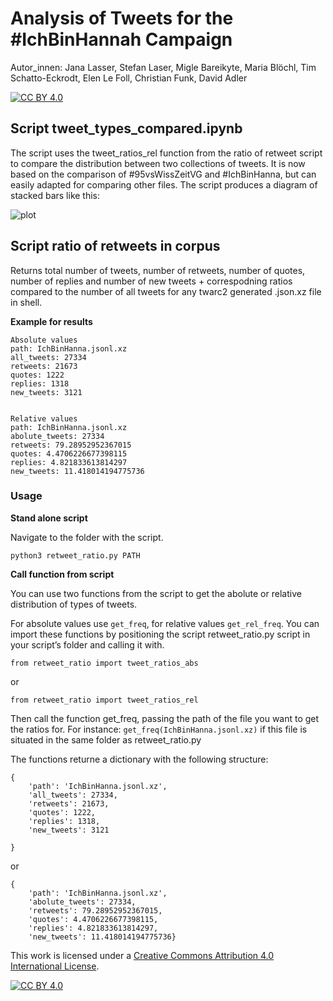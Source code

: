# Analysis of Tweets for the #IchBinHannah Campaign

Autor_innen: Jana Lasser, Stefan Laser, Migle Bareikyte, Maria Blöchl, Tim Schatto-Eckrodt, Elen Le Foll, Christian Funk, David Adler

[![CC BY 4.0][cc-by-shield]][cc-by]

## Script tweet_types_compared.ipynb

The script uses the tweet_ratios_rel function from the ratio of retweet script to compare the distribution between two collections of tweets. It is now based on the comparison of #95vsWissZeitVG and #IchBinHanna, but can easily adapted for comparing other files. The script produces a diagram of stacked bars like this: 

![plot](https://github.com/LaserSteff/-IchbinHanna/blob/main/plots/tweet_types_compared.png)

## Script ratio of retweets in corpus

Returns total number of tweets, number of retweets, number of quotes, number of replies and number of new tweets + correspodning ratios compared to the number of all tweets for any twarc2 generated .json.xz file in shell.

**Example for results**

```
Absolute values
path: IchBinHanna.jsonl.xz
all_tweets: 27334
retweets: 21673
quotes: 1222
replies: 1318
new_tweets: 3121


Relative values
path: IchBinHanna.jsonl.xz
abolute_tweets: 27334
retweets: 79.28952952367015
quotes: 4.4706226677398115
replies: 4.821833613814297
new_tweets: 11.418014194775736
```


### Usage

**Stand alone script**

Navigate to the folder with the script.

```python3 retweet_ratio.py PATH```

**Call function from script**

You can use two functions from the script to get the abolute or relative distribution of types of tweets.

For absolute values use `get_freq`, for relative values `get_rel_freq`. You can import these functions by positioning the script retweet_ratio.py script in your script’s folder and calling it with.

```from retweet_ratio import tweet_ratios_abs```

or

```from retweet_ratio import tweet_ratios_rel```

Then call the function get_freq, passing the path of the file you want to get the ratios for. For instance: 
`get_freq(IchBinHanna.jsonl.xz)`
if this file is situated in the same folder as retweet_ratio.py

The functions returne a dictionary with the following structure:

```
{
    'path': 'IchBinHanna.jsonl.xz', 
    'all_tweets': 27334, 
    'retweets': 21673, 
    'quotes': 1222, 
    'replies': 1318, 
    'new_tweets': 3121

}
```

or

```
{
    'path': 'IchBinHanna.jsonl.xz', 
    'abolute_tweets': 27334, 
    'retweets': 79.28952952367015, 
    'quotes': 4.4706226677398115, 
    'replies': 4.821833613814297, 
    'new_tweets': 11.418014194775736}
```


This work is licensed under a
[Creative Commons Attribution 4.0 International License][cc-by].

[![CC BY 4.0][cc-by-image]][cc-by]

[cc-by]: http://creativecommons.org/licenses/by/4.0/
[cc-by-image]: https://i.creativecommons.org/l/by/4.0/88x31.png
[cc-by-shield]: https://img.shields.io/badge/License-CC%20BY%204.0-lightgrey.svg
